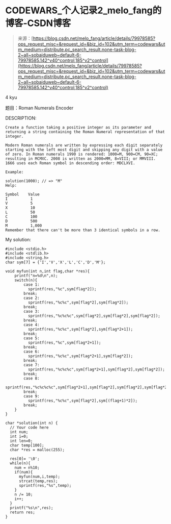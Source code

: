 <!--yml
category: codewars
date: 2022-08-13 11:29:12
-->

# CODEWARS_个人记录2_melo_fang的博客-CSDN博客

> 来源：[https://blog.csdn.net/melo_fang/article/details/79978585?ops_request_misc=&request_id=&biz_id=102&utm_term=codewars&utm_medium=distribute.pc_search_result.none-task-blog-2~all~sobaiduweb~default-6-79978585.142^v40^control,185^v2^control](https://blog.csdn.net/melo_fang/article/details/79978585?ops_request_misc=&request_id=&biz_id=102&utm_term=codewars&utm_medium=distribute.pc_search_result.none-task-blog-2~all~sobaiduweb~default-6-79978585.142^v40^control,185^v2^control)

4 kyu

题目：Roman Numerals Encoder

DESCRIPTION:

```
Create a function taking a positive integer as its parameter and returning a string containing the Roman Numeral representation of that integer.

Modern Roman numerals are written by expressing each digit separately starting with the left most digit and skipping any digit with a value of zero. In Roman numerals 1990 is rendered: 1000=M, 900=CM, 90=XC; resulting in MCMXC. 2008 is written as 2000=MM, 8=VIII; or MMVIII. 1666 uses each Roman symbol in descending order: MDCLXVI.

Example:

solution(1000); // => "M"
Help:

Symbol    Value
I          1
V          5
X          10
L          50
C          100
D          500
M          1,000
Remember that there can't be more than 3 identical symbols in a row.
```

My solution:

```
#include <stdio.h>
#include <stdlib.h>
#include <string.h>
char sym[7] = {'I','V','X','L','C','D','M'};

void myfun(int n,int flag,char *res){
    printf("n=%d\n",n);
    switch(n){
        case 1:
          sprintf(res,"%c",sym[flag*2]);
        break;
        case 2:
          sprintf(res,"%c%c",sym[flag*2],sym[flag*2]);
        break;
        case 3:
          sprintf(res,"%c%c%c",sym[flag*2],sym[flag*2],sym[flag*2]);
        break;
        case 4:
          sprintf(res,"%c%c",sym[flag*2],sym[flag*2+1]);
        break;
        case 5:
          sprintf(res,"%c",sym[flag*2+1]);
        break;
        case 6:
          sprintf(res,"%c%c",sym[flag*2+1],sym[flag*2]);
        break;
        case 7:
          sprintf(res,"%c%c%c",sym[flag*2+1],sym[flag*2],sym[flag*2]);
        break;
        case 8:
          sprintf(res,"%c%c%c%c",sym[flag*2+1],sym[flag*2],sym[flag*2],sym[flag*2]);
        break;
        case 9:
          sprintf(res,"%c%c",sym[flag*2],sym[(flag+1)*2]);
        break;
    } 
}

char *solution(int n) {
  // Your code here
  int num;
  int i=0;
  int len=0;
  char temp[100];
  char *res = malloc(255);

  res[0]= '\0';
  while(n){
    num = n%10;
    if(num){
      myfun(num,i,temp);
      strcat(temp,res);
      sprintf(res,"%s",temp);
    }
    n /= 10;
    i++;
  }
  printf("%s\n",res);
  return res;
}
```